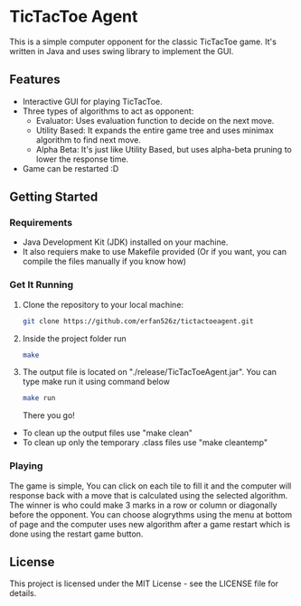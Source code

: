 # TicTacToe Agent

This is a simple computer opponent for the classic TicTacToe game. It's written in Java and uses swing library to implement the GUI.

## Features

- Interactive GUI for playing TicTacToe.
- Three types of algorithms to act as opponent:
  - Evaluator: Uses evaluation function to decide on the next move.
  - Utility Based: It expands the entire game tree and uses minimax algorithm to find next move.
  - Alpha Beta: It's just like Utility Based, but uses alpha-beta pruning to lower the response time.
- Game can be restarted :D

## Getting Started

### Requirements

- Java Development Kit (JDK) installed on your machine.
- It also requiers make to use Makefile provided (Or if you want, you can compile the files manually if you know how)

### Get It Running

1. Clone the repository to your local machine:
   ```bash
   git clone https://github.com/erfan526z/tictactoeagent.git
   ```
2. Inside the project folder run
   ```bash
   make
   ```
3. The output file is located on "./release/TicTacToeAgent.jar". You can type make run it using command below
   ```bash
   make run
   ```
   There you go!

- To clean up the output files use "make clean"
- To clean up only the temporary .class files use "make cleantemp"

### Playing

The game is simple, You can click on each tile to fill it and the computer will response back with a move that is calculated using the selected algorithm. The winner is who could make 3 marks in a row or column or diagonally before the opponent.
You can choose alogrythms using the menu at bottom of page and the computer uses new algorithm after a game restart which is done using the restart game button.

## License

This project is licensed under the MIT License - see the LICENSE file for details.

